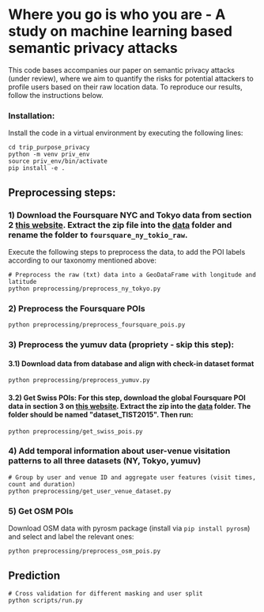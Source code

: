 # Where you go is who you are - A study on machine learning based semantic privacy attacks

This code bases accompanies our paper on semantic privacy attacks (under review), where we aim to quantify the risks for potential attackers to profile users based on their raw location data. To reproduce our results, follow the instructions below.

### Installation:

Install the code in a virtual environment by executing the following lines:
```
cd trip_purpose_privacy
python -m venv priv_env
source priv_env/bin/activate
pip install -e .
```

## Preprocessing steps:


### 1) Download the Foursquare NYC and Tokyo data from section 2 [this website](https://sites.google.com/site/yangdingqi/home/foursquare-dataset). Extract the zip file into the [data](data) folder and rename the folder to `foursquare_ny_tokio_raw`.

Execute the following steps to preprocess the data, to add the POI labels according to our taxonomy mentioned above:

```
# Preprocess the raw (txt) data into a GeoDataFrame with longitude and latitude
python preprocessing/preprocess_ny_tokyo.py
```

### 2) Preprocess the Foursquare POIs

```
python preprocessing/preprocess_foursquare_pois.py
```

### 3) Preprocess the yumuv data (propriety - skip this step):

#### 3.1) Download data from database and align with check-in dataset format
```
python preprocessing/preprocess_yumuv.py
```
#### 3.2) Get Swiss POIs: For this step, download the global Foursquare POI data in section 3 on [this website](https://sites.google.com/site/yangdingqi/home/foursquare-dataset). Extract the zip into the [data](data) folder. The folder should be named "dataset_TIST2015". Then run:
```
python preprocessing/get_swiss_pois.py
```

### 4) Add temporal information about user-venue visitation patterns to all three datasets (NY, Tokyo, yumuv)

```
# Group by user and venue ID and aggregate user features (visit times, count and duration)
python preprocessing/get_user_venue_dataset.py
```

### 5) Get OSM POIs

Download OSM data with pyrosm package (install via `pip install pyrosm`) and select and label the relevant ones:
```
python preprocessing/preprocess_osm_pois.py
```

## Prediction

```
# Cross validation for different masking and user split
python scripts/run.py     
```
